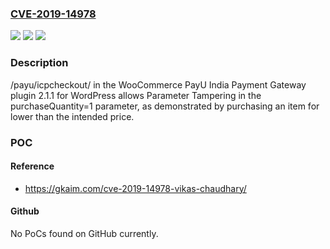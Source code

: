 ### [CVE-2019-14978](https://cve.mitre.org/cgi-bin/cvename.cgi?name=CVE-2019-14978)
![](https://img.shields.io/static/v1?label=Product&message=n%2Fa&color=blue)
![](https://img.shields.io/static/v1?label=Version&message=n%2Fa&color=blue)
![](https://img.shields.io/static/v1?label=Vulnerability&message=n%2Fa&color=brighgreen)

### Description

/payu/icpcheckout/ in the WooCommerce PayU India Payment Gateway plugin 2.1.1 for WordPress allows Parameter Tampering in the purchaseQuantity=1 parameter, as demonstrated by purchasing an item for lower than the intended price.

### POC

#### Reference
- https://gkaim.com/cve-2019-14978-vikas-chaudhary/

#### Github
No PoCs found on GitHub currently.

